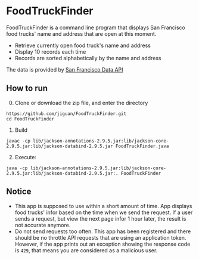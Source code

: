 # FoodTruckFinder

FoodTruckFinder is a command line program that displays San Francisco food trucks' name and address that are open at this moment.
 - Retrieve currently open food truck's name and address
 - Display 10 records each time
 - Records are sorted alphabetically by the name and address

The data is provided by [San Francisco Data API](https://dev.socrata.com/foundry/data.sfgov.org/bbb8-hzi6)


## How to run
0. Clone or download the zip file, and enter the directory
```
https://github.com/jiguan/FoodTruckFinder.git
cd FoodTruckFinder
```
1. Build
```
javac -cp lib/jackson-annotations-2.9.5.jar:lib/jackson-core-2.9.5.jar:lib/jackson-databind-2.9.5.jar FoodTruckFinder.java
```
2. Execute:
```
java -cp lib/jackson-annotations-2.9.5.jar:lib/jackson-core-2.9.5.jar:lib/jackson-databind-2.9.5.jar:. FoodTruckFinder
```

## Notice
- This app is supposed to use within a short amount of time.
App displays food trucks' infor based on the time when we send the request. If a user sends a request, but view the next page infor 1 hour later, the result is not accurate anymore.
- Do not send requests too often.
This app has been registered and there should be no throttle API requests that are using an application token. However, if the app prints out an exception showing the response code is ```429```, that means you are considered as a malicious user.
